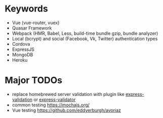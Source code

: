 # Keywords
- Vue (vue-router, vuex)
- Quasar Framework
- Webpack (HMR, Babel, Less, build-time bundle gzip, bundle analyzer)
- Local (bcrypt) and social (Facebook, Vk, Twitter) authentication types
- Cordova
- ExpressJS
- MongoDB
- Heroku

# Major TODOs
- replace homebrewed server validation with plugin like [express-validation](https://www.npmjs.com/package/express-validation) or [express-validator](https://www.npmjs.com/package/express-validator)
- common testing https://mochajs.org/
- Vue testing https://github.com/eddyerburgh/avoriaz